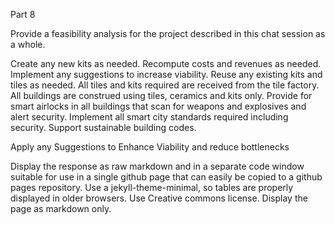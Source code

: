 Part 8

Provide a feasibility analysis for the project described in this chat session as a whole.

Create any new kits as needed. Recompute costs and revenues as needed. Implement any suggestions to increase viability. Reuse any existing kits and tiles as needed. All tiles and kits required are received from the tile factory. All buildings are construed using tiles, ceramics and kits only. Provide for smart airlocks in all buildings that scan for weapons and explosives and alert security. Implement all smart city standards required including security. Support sustainable building codes.

Apply any Suggestions to Enhance Viability and reduce bottlenecks

Display the response as raw markdown and in a separate code window suitable for use in a single github page that can easily be copied to a github pages repository. Use a jekyll-theme-minimal, so tables are properly displayed in older browsers. Use Creative commons license. Display the page as markdown only.
